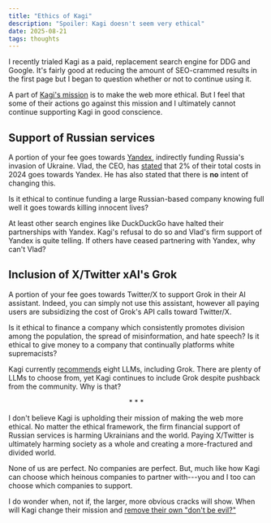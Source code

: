 ```yaml
---
title: "Ethics of Kagi"
description: "Spoiler: Kagi doesn't seem very ethical"
date: 2025-08-21
tags: thoughts
---
```


I recently trialed Kagi as a paid, replacement search engine for DDG and Google. It's fairly good at reducing the amount of SEO-crammed results in the first page but I began to question whether or not to continue using it. 

A part of [Kagi's mission](https://help.kagi.com/kagi/company/) is to make the web more ethical. But I feel that some of their actions go against this mission and I ultimately cannot continue supporting Kagi in good conscience.

## Support of Russian services

A portion of your fee goes towards [Yandex](https://en.wikipedia.org/wiki/Yandex_Search), indirectly funding Russia's invasion of Ukraine. Vlad, the CEO, has [stated](https://kagifeedback.org/d/5445-reconsider-yandex-integration-due-to-the-geopolitical-status-quo/19) that 2% of their total costs in 2024 goes towards Yandex. He has also stated that there is **no** intent of changing this.

Is it ethical to continue funding a large Russian-based company knowing full well it goes towards killing innocent lives?

At least other search engines like DuckDuckGo have halted their partnerships with Yandex. Kagi's refusal to do so and Vlad's firm support of Yandex is quite telling. If others have ceased partnering with Yandex, why can't Vlad?

## Inclusion of X/Twitter xAI's Grok

A portion of your fee goes towards Twitter/X to support Grok in their AI assistant. Indeed, you can simply not use this assistant, however all paying users are subsidizing the cost of Grok's API calls toward Twitter/X.

Is it ethical to finance a company which consistently promotes division among the population, the spread of misinformation, and hate speech? Is it ethical to give money to a company that continually platforms white supremacists?

Kagi currently [recommends](https://help.kagi.com/kagi/ai/assistant.html#which-model-to-choose) eight LLMs, including Grok. There are plenty of LLMs to choose from, yet Kagi continues to include Grok despite pushback from the community. Why is that?

<p style="text-align: center">* * *</p>

I don't believe Kagi is upholding their mission of making the web more ethical. No matter the ethical framework, the firm financial support of Russian services is harming Ukrainians and the world. Paying X/Twitter is ultimately harming society as a whole and creating a more-fractured and divided world.


None of us are perfect. No companies are perfect. But, much like how Kagi can choose which heinous companies to partner with---you and I too can choose which companies to support. 

I do wonder when, not if, the larger, more obvious cracks will show. When will Kagi change their mission and [remove their own "don't be evil?"](https://en.wikipedia.org/wiki/Don%27t_be_evil#History)